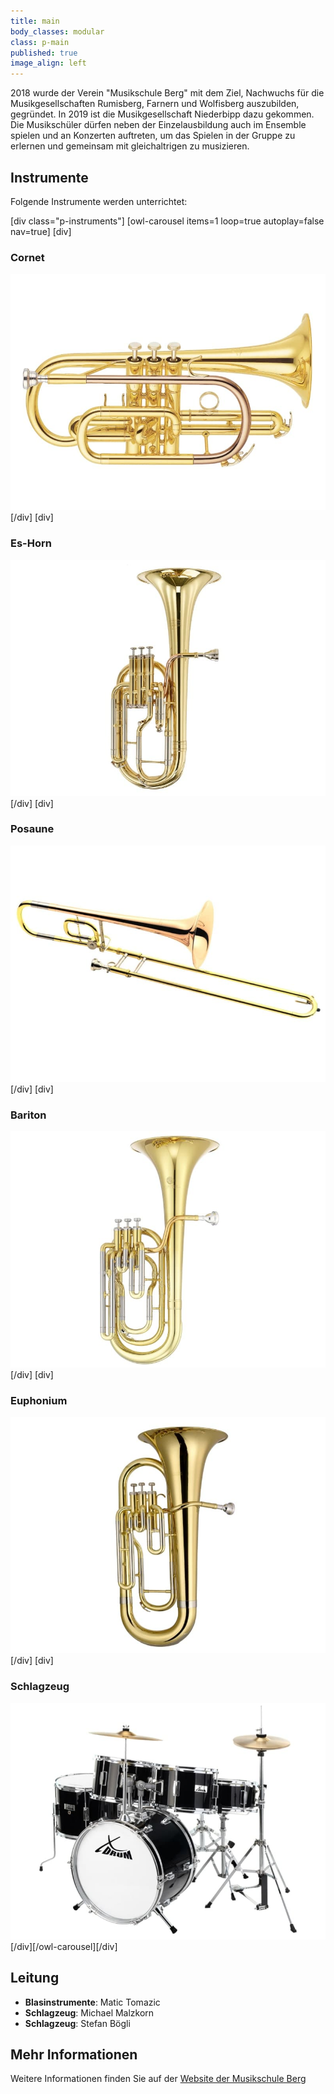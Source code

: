 ```yaml
---
title: main
body_classes: modular
class: p-main
published: true
image_align: left
---
```


2018 wurde der Verein "Musikschule Berg" mit dem Ziel, Nachwuchs für die Musikgesellschaften Rumisberg, Farnern und Wolfisberg auszubilden, gegründet. In 2019 ist die Musikgesellschaft Niederbipp dazu gekommen.
Die Musikschüler dürfen neben der Einzelausbildung auch im Ensemble spielen und an Konzerten auftreten, um das Spielen in der Gruppe zu erlernen und gemeinsam mit gleichaltrigen zu musizieren.

## Instrumente

Folgende Instrumente werden unterrichtet:

[div class="p-instruments"]
[owl-carousel items=1 loop=true autoplay=false nav=true]
[div]
### Cornet
![Cornet](cornet.jpg?lightbox)
[/div]
[div]
### Es-Horn
![Es-Horn](es-horn.jpg?lightbox)
[/div]
[div]
### Posaune
![Posaune](posaune.jpg?lightbox)
[/div]
[div]
### Bariton
![Bariton](bariton.jpg?lightbox)
[/div]
[div]
### Euphonium
![Euphonium](euphonium.jpg?lightbox)
[/div]
[div]
### Schlagzeug
![Schlagzeug](schlagzeug.jpg?lightbox)
[/div][/owl-carousel][/div]

## Leitung

- **Blasinstrumente**: Matic Tomazic
- **Schlagzeug**: Michael Malzkorn
- **Schlagzeug**: Stefan Bögli

## Mehr Informationen

Weitere Informationen finden Sie auf der [Website der Musikschule Berg](https://www.musikschuleberg.ch)